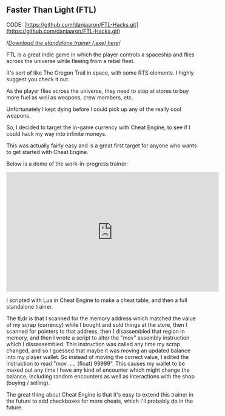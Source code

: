 ## Faster Than Light (FTL) 

CODE: [https://github.com/danjaaron/FTL-Hacks.git](https://github.com/danjaaron/FTL-Hacks.git)

/*[Download the standalone trainer (.exe) here](/FTLScrapTrainer.exe)*/

FTL is a great indie game in which the player controls a spaceship and flies across the universe while fleeing from a rebel fleet. 

It's sort of like The Oregon Trail in space, with some RTS elements. I highly suggest you check it out.

As the player flies across the universe, they need to stop at stores to buy more fuel as well as weapons, crew members, etc.

Unfortunately I kept dying before I could pick up any of the really cool weapons. 

So, I decided to target the in-game currency with Cheat Engine, to see if I could hack my way into infinite moneys.

This was actually fairly easy and is a great first target for anyone who wants to get started with Cheat Engine.

Below is a demo of the work-in-progress trainer:

<iframe width="560" height="315" src="https://www.youtube.com/embed/XZAXIxBawkE" frameborder="0" allow="accelerometer; autoplay; clipboard-write; encrypted-media; gyroscope; picture-in-picture" allowfullscreen></iframe>

I scripted with Lua in Cheat Engine to make a cheat table, and then a full standalone trainer. 

The tl;dr is that I scanned for the memory address which matched the value of my scrap (currency) while I bought and sold things at the store, then I scanned for pointers to that address, then I disassembled that region in memory, and then I wrote a script to alter the "mov" assembly instruction which I dissassembled. This instruction was called any time my scrap changed, and so I guessed that maybe it was moving an updated balance into my player wallet. So instead of moving the correct value, I edited the instruction to read "mov ...., (float) 99999". This causes my wallet to be maxed out any time I have any kind of encounter which might change the balance, including random encounters as well as interactions with the shop (buying / selling).  

The great thing about Cheat Engine is that it's easy to extend this trainer in the future to add checkboxes for more cheats, which I'll probably do in the future. 


